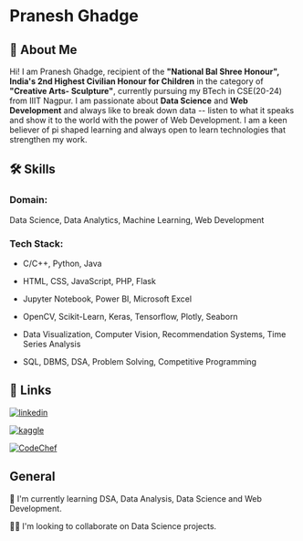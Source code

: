 # Pranesh Ghadge
## 🚀 About Me

Hi! I am Pranesh Ghadge, recipient of the **"National Bal Shree Honour", India's 2nd Highest Civilian Honour for Children** in the category of **"Creative Arts- Sculpture"**, currently pursuing my BTech in CSE(20-24) from IIIT Nagpur. I am passionate about **Data Science** and **Web Development** and always like to break down data -- listen to what it speaks and show it to the world with the power of Web Development. I am a keen believer of pi shaped learning and always open to learn technologies that strengthen my work.


## 🛠 Skills

### Domain: 
Data Science, Data Analytics, Machine Learning, Web Development

### Tech Stack:
- C/C++, Python, Java
- HTML, CSS, JavaScript, PHP, Flask
- Jupyter Notebook, Power BI, Microsoft Excel

- OpenCV, Scikit-Learn, Keras, Tensorflow, Plotly, Seaborn 
- Data Visualization, Computer Vision, Recommendation Systems, Time Series Analysis
- SQL, DBMS, DSA, Problem Solving, Competitive Programming


## 🔗 Links

[![linkedin](https://img.shields.io/badge/linkedin-0A66C2?style=for-the-badge&logo=linkedin&logoColor=white)](https://www.linkedin.com/in/pranesh-ghadge-2b8036206/)

[![kaggle](https://img.shields.io/badge/Kaggle-20BEFF?style=for-the-badge&logo=Kaggle&logoColor=white)](https://www.kaggle.com/praneshghadge)

[![CodeChef](https://img.shields.io/badge/-CodeChef-5B4638?style=for-the-badge&logo=CodeChef&logoColor=white)](https://www.codechef.com/users/pranesh_25)


## General

🧠 I'm currently learning DSA, Data Analysis, Data Science and Web Development.

👯‍♀️ I'm looking to collaborate on Data Science projects.
